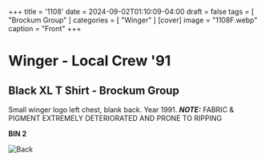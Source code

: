 +++
title = '1108'
date = 2024-09-02T01:10:09-04:00
draft = false
tags = [ "Brockum Group" ]
categories = [ "Winger" ]
[cover]
image = "1108F.webp"
caption = "Front"
+++
# Winger - Local Crew '91
## Black XL T Shirt - Brockum Group

Small winger logo left chest, blank back. Year 1991.
***NOTE:*** FABRIC & PIGMENT EXTREMELY DETERIORATED AND PRONE TO RIPPING

**BIN 2**

![Back](/1108B.webp)
